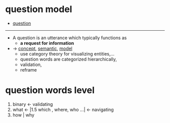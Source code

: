 # question model

- [question](question)

---

- A question is an utterance which typically functions as
	- **a request for information**
- -> [concept](concept), [semantic](semantic), [model](model)
     - use category theory for visualizing entities,...
     - question words are categorized hierarchically,
     - validation,
     - reframe

# question words level

1. binary <- validating
2. what <- |1.5 which , where, who ...| <- navigating
3. how | why
